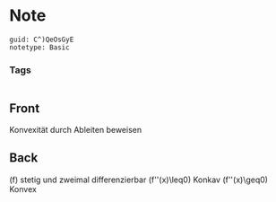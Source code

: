 # Note
```
guid: C^)QeOsGyE
notetype: Basic
```

### Tags
```
```

## Front
Konvexität durch Ableiten beweisen

## Back
\(f\) stetig und zweimal differenzierbar
\(f''(x)\leq0\) Konkav
\(f''(x)\geq0\) Konvex
